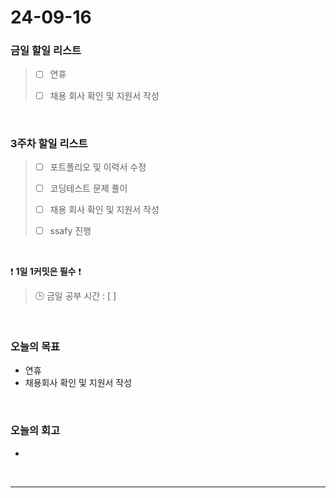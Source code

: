 # 24-09-16
### 금일 할일 리스트
> - [ ]  연휴
>
> - [ ]  채용 회사 확인 및 지원서 작성


<br/>

### 3주차 할일 리스트  
> - [ ]  포트폴리오 및 이력서 수정
>
> - [ ]  코딩테스트 문제 풀이
>
> - [ ]  채용 회사 확인 및 지원서 작성
>
> - [ ]  ssafy 진행

<br/>

❗ **1일 1커밋은 필수** ❗
> 🕒 금일 공부 시간 : [  ]

<br/>

### 오늘의 목표
- 연휴
- 채용회사 확인 및 지원서 작성


<br>

### 오늘의 회고
- 



<br/>

------------  
